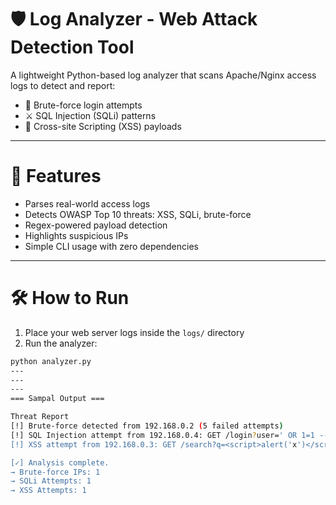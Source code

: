 # 🛡️ Log Analyzer - Web Attack Detection Tool

A lightweight Python-based log analyzer that scans Apache/Nginx access logs to detect and report:

- 🚨 Brute-force login attempts  
- ⚔️ SQL Injection (SQLi) patterns  
- 🧪 Cross-site Scripting (XSS) payloads

---
# 🚀 Features

- Parses real-world access logs
- Detects OWASP Top 10 threats: XSS, SQLi, brute-force
- Regex-powered payload detection
- Highlights suspicious IPs
- Simple CLI usage with zero dependencies

---
# 🛠️ How to Run

1. Place your web server logs inside the `logs/` directory  
2. Run the analyzer:

```bash
python analyzer.py
---
---
---
=== Sampal Output ===

Threat Report
[!] Brute-force detected from 192.168.0.2 (5 failed attempts)
[!] SQL Injection attempt from 192.168.0.4: GET /login?user=' OR 1=1 --
[!] XSS attempt from 192.168.0.3: GET /search?q=<script>alert('x')</script>

[✓] Analysis complete.
→ Brute-force IPs: 1
→ SQLi Attempts: 1
→ XSS Attempts: 1


